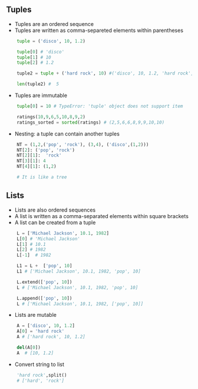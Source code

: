 ## Tuples
- Tuples are an ordered sequence
- Tuples are written as comma-separeted elements within parentheses
``` python
    tuple = ('disco', 10, 1.2)

    tuple[0] # 'disco'
    tuple[1] # 10
    tuple[2] # 1.2

    tuple2 = tuple + ('hard rock', 10) #('disco', 10, 1.2, 'hard rock', 10)

    len(tuple2) #  5 
```
- Tuples are immutable

```python
    tuple[0] = 10 # TypeError: 'tuple' object does not support item
```

``` python
    ratings(10,9,6,5,10,8,9,2)
    ratings_sorted = sorted(ratings) # (2,5,6,6,8,9,9,10,10)
```

- Nesting: a tuple can contain another tuples
```python
    NT = (1,2,('pop', 'rock'), (3,4), ('disco',(1,2)))
    NT[2]: ('pop', 'rock')
    NT[2][1]:  'rock'
    NT[3][1]: 4
    NT[4][1]: (1,2)

    # It is like a tree
```

## Lists
- Lists are also ordered sequences
- A  list is written as a comma-separated elements within square brackets
- A list can be created from a tuple

```python
    L = ['Michael Jackson', 10.1, 1982]
    L[0] # 'Michael Jackson'
    L[1] # 10.1
    L[2] # 1982
    L[-1]  # 1982

    L1 = L +  ['pop', 10]
    L1 # ['Michael Jackson', 10.1, 1982, 'pop', 10]

    L.extend(['pop', 10])
    L # ['Michael Jackson', 10.1, 1982, 'pop', 10]

    L.append(['pop', 10])
    L # ['Michael Jackson', 10.1, 1982, ['pop', 10]]
```
- Lists are mutable
```python
    A = ['disco', 10, 1.2]
    A[0] = 'hard rock'
    A # ['hard rock', 10, 1.2]

    del(A[0])
    A  # [10, 1.2]
```
- Convert string to list
```python
    'hard rock',split()
    # ['hard', 'rock']
```